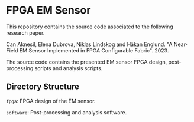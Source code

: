 # FPGA EM Sensor

This repository contains the source code associated to the following research paper.

Can Aknesil, Elena Dubrova, Niklas Lindskog and Håkan Englund. "A Near-Field EM Sensor Implemented in FPGA Configurable Fabric". 2023.

The source code contains the presented EM sensor FPGA design, post-processing scripts and analysis scripts.

## Directory Structure

`fpga`: FPGA design of the EM sensor.

`software`: Post-processing and analysis software.

